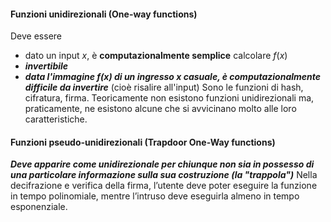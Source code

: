 #### Funzioni unidirezionali (One-way functions)
Deve essere
- dato un input $x$, è **computazionalmente semplice** calcolare $f(x)$
- ***invertibile***
- ***data l'immagine $f(x)$ di un ingresso $x$ casuale, è computazionalmente difficile da invertire*** (cioè risalire all'input)
Sono le funzioni di hash, cifratura, firma. Teoricamente non esistono funzioni unidirezionali ma, praticamente, ne esistono alcune che si avvicinano molto alle loro caratteristiche.

#### Funzioni pseudo-unidirezionali (Trapdoor One-Way functions)
***Deve apparire come unidirezionale per chiunque non sia in possesso di una particolare informazione sulla sua costruzione (la "trappola")***
Nella decifrazione e verifica della firma, l’utente deve poter eseguire la funzione in tempo polinomiale, mentre l’intruso deve eseguirla almeno in tempo esponenziale.